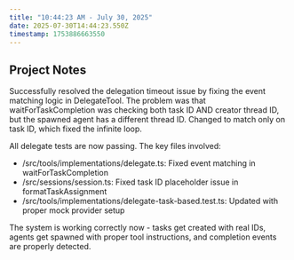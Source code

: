 ```yaml
---
title: "10:44:23 AM - July 30, 2025"
date: 2025-07-30T14:44:23.550Z
timestamp: 1753886663550
---
```


## Project Notes

Successfully resolved the delegation timeout issue by fixing the event matching logic in DelegateTool. The problem was that waitForTaskCompletion was checking both task ID AND creator thread ID, but the spawned agent has a different thread ID. Changed to match only on task ID, which fixed the infinite loop.

All delegate tests are now passing. The key files involved:
- /src/tools/implementations/delegate.ts: Fixed event matching in waitForTaskCompletion
- /src/sessions/session.ts: Fixed task ID placeholder issue in formatTaskAssignment
- /src/tools/implementations/delegate-task-based.test.ts: Updated with proper mock provider setup

The system is working correctly now - tasks get created with real IDs, agents get spawned with proper tool instructions, and completion events are properly detected.
